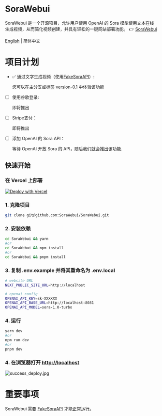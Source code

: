 # SoraWebui
SoraWebui 是一个开源项目，允许用户使用 OpenAI 的 Sora 模型使用文本在线生成视频，从而简化视频创建，并具有轻松的一键网站部署功能。
👉 [SoraWebui](https://soramagic.co)

[English](https://github.com/nivance/soramagic/blob/main/README.md) | 简体中文

# 项目计划
- ✅ 通过文字生成视频（使用[FakeSoraAPI](https://github.com/SoraWebui/FakeSoraAPI)）:

  您可以在主分支或标签 version-0.1 中体验该功能

- [ ] 使用谷歌登录:

  即将推出

- [ ] Stripe支付：

  即将推出

- [ ] 添加 OpenAI 的 Sora API：

  等待 OpenAI 开放 Sora 的 API，随后我们就会推出该功能.


## 快速开始

### 在 Vercel 上部署
[![Deploy with Vercel](https://vercel.com/button)](https://vercel.com/new/clone?repository-url=https%3A%2F%2Fgithub.com%2FSoraWebui%2FSoraWebui&project-name=SoraWebui&repository-name=SoraWebui&external-id=https%3A%2F%2Fgithub.com%2FSoraWebui%2FSoraWebui%2Ftree%2Fmain)

### 1. 克隆项目

```bash
git clone git@github.com:SoraWebui/SoraWebui.git
```

### 2. 安装依赖

```bash
cd SoraWebui && yarn
#or
cd SoraWebui && npm install
#or
cd SoraWebui && pnpm install
```

### 3. 复制 .env.example 并将其重命名为 .env.local

```bash
# website URL
NEXT_PUBLIC_SITE_URL=http://localhost

# openai config
OPENAI_API_KEY=sk-XXXXXX
OPENAI_API_BASE_URL=http://localhost:8081
OPENAI_API_MODEL=sora-1.0-turbo
```

### 4. 运行

```bash
yarn dev
#or
npm run dev
#or
pnpm dev
```

### 4. 在浏览器打开 [http://localhost](http://localhost)
![success_deploy.jpg](https://soramagic.co/success_deploy.jpg)


# 重要事项
SoraWebui 需要 [FakeSoraAPI](https://github.com/SoraWebui/FakeSoraAPI) 才能正常运行。

